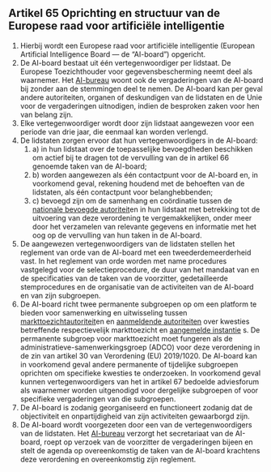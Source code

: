 ## Artikel 65 Oprichting en structuur van de Europese raad voor artificiële intelligentie

1. Hierbij wordt een Europese raad voor artificiële intelligentie (European Artificial Intelligence Board — de “AI-board”) opgericht.
2. De AI-board bestaat uit één vertegenwoordiger per lidstaat. De Europese Toezichthouder voor gegevensbescherming neemt deel als waarnemer. Het [AI-bureau](a3.md#^aibur) woont ook de vergaderingen van de AI-board bij zonder aan de stemmingen deel te nemen. De AI-board kan per geval andere autoriteiten, organen of deskundigen van de lidstaten en de Unie voor de vergaderingen uitnodigen, indien de besproken zaken voor hen van belang zijn.
3. Elke vertegenwoordiger wordt door zijn lidstaat aangewezen voor een periode van drie jaar, die eenmaal kan worden verlengd.
4. De lidstaten zorgen ervoor dat hun vertegenwoordigers in de AI-board: 
	1. a) in hun lidstaat over de toepasselijke bevoegdheden beschikken om actief bij te dragen tot de vervulling van de in artikel 66 genoemde taken van de AI-board;
	2. b) worden aangewezen als één contactpunt voor de AI-board en, in voorkomend geval, rekening houdend met de behoeften van de lidstaten, als één contactpunt voor belanghebbenden;
	3. c) bevoegd zijn om de samenhang en coördinatie tussen de [nationale bevoegde autoriteit](a3.md#^natbau)en in hun lidstaat met betrekking tot de uitvoering van deze verordening te vergemakkelijken, onder meer door het verzamelen van relevante gegevens en informatie met het oog op de vervulling van hun taken in de AI-board.
5. De aangewezen vertegenwoordigers van de lidstaten stellen het reglement van orde van de AI-board met een tweederdemeerderheid vast. In het reglement van orde worden met name procedures vastgelegd voor de selectieprocedure, de duur van het mandaat van en de specificaties van de taken van de voorzitter, gedetailleerde stemprocedures en de organisatie van de activiteiten van de AI-board en van zijn subgroepen.
6. De AI-board richt twee permanente subgroepen op om een platform te bieden voor samenwerking en uitwisseling tussen [markttoezichtautoriteit](a3.md#^mta)en en [aanmeldende autoriteiten](a3.md#^aanmeldende) over kwesties betreffende respectievelijk markttoezicht en [aangemelde instantie](a3.md#^aanins) s.
   De permanente subgroep voor markttoezicht moet fungeren als de administratieve-samenwerkingsgroep (ADCO) voor deze verordening in de zin van artikel 30 van Verordening (EU) 2019/1020.
   De AI-board kan in voorkomend geval andere permanente of tijdelijke subgroepen oprichten om specifieke kwesties te onderzoeken. In voorkomend geval kunnen vertegenwoordigers van het in artikel 67 bedoelde adviesforum als waarnemer worden uitgenodigd voor dergelijke subgroepen of voor specifieke vergaderingen van die subgroepen.
7. De AI-board is zodanig georganiseerd en functioneert zodanig dat de objectiviteit en onpartijdigheid van zijn activiteiten gewaarborgd zijn.
8. De AI-board wordt voorgezeten door een van de vertegenwoordigers van de lidstaten. Het [AI-bureau](a3.md#^aibur) verzorgt het secretariaat van de AI-board, roept op verzoek van de voorzitter de vergaderingen bijeen en stelt de agenda op overeenkomstig de taken van de AI-board krachtens deze verordening en overeenkomstig zijn reglement.